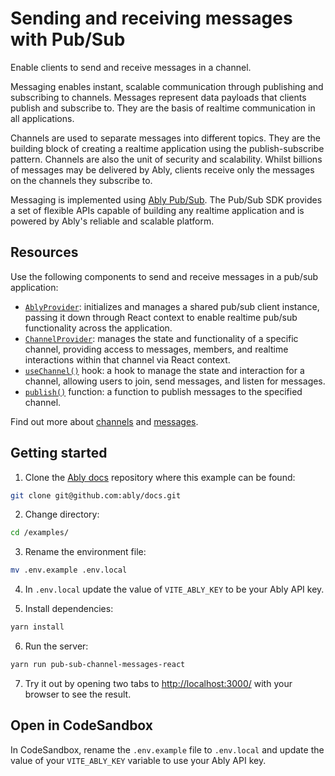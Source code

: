 # Sending and receiving messages with Pub/Sub

Enable clients to send and receive messages in a channel.

Messaging enables instant, scalable communication through publishing and subscribing to channels. Messages represent data payloads that clients publish and subscribe to. They are the basis of realtime communication in all applications.

Channels are used to separate messages into different topics. They are the building block of creating a realtime application using the publish-subscribe pattern. Channels are also the unit of security and scalability. Whilst billions of messages may be delivered by Ably, clients receive only the messages on the channels they subscribe to.

Messaging is implemented using [Ably Pub/Sub](/docs/channels/messages). The Pub/Sub SDK provides a set of flexible APIs capable of building any realtime application and is powered by Ably's reliable and scalable platform.

## Resources

Use the following components to send and receive messages in a pub/sub application:

- [`AblyProvider`](/docs/getting-started/react#ably-provider): initializes and manages a shared pub/sub client instance, passing it down through React context to enable realtime pub/sub functionality across the application.
- [`ChannelProvider`](/docs/getting-started/react#channel-provider): manages the state and functionality of a specific channel, providing access to messages, members, and realtime interactions within that channel via React context.
- [`useChannel()`](/docs/getting-started/react#useChannel) hook: a hook to manage the state and interaction for a channel, allowing users to join, send messages, and listen for messages.
- [`publish()`](/docs/getting-started/react#useChannel) function: a function to publish messages to the specified channel.

Find out more about [channels](/docs/channels) and [messages](/docs/channels/messages).

## Getting started

1. Clone the [Ably docs](https://github.com/ably/docs) repository where this example can be found:

  ```sh
  git clone git@github.com:ably/docs.git
  ```

2. Change directory:

  ```sh
  cd /examples/
  ```

3. Rename the environment file:

  ```sh
  mv .env.example .env.local
  ```

4. In `.env.local` update the value of `VITE_ABLY_KEY` to be your Ably API key.

5. Install dependencies:

  ```sh
  yarn install
  ```

6. Run the server:

  ```sh
  yarn run pub-sub-channel-messages-react
  ```

7. Try it out by opening two tabs to [http://localhost:3000/](http://localhost:3000/) with your browser to see the result.

## Open in CodeSandbox

In CodeSandbox, rename the `.env.example` file to `.env.local` and update the value of your `VITE_ABLY_KEY` variable to use your Ably API key.
